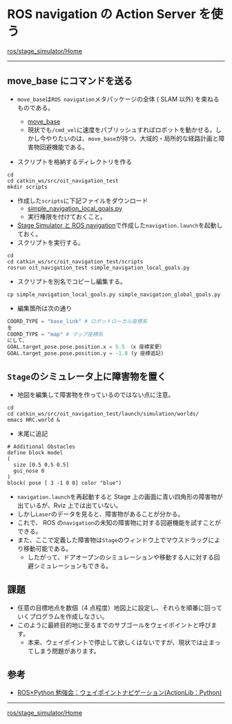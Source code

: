 # ROS navigation の Action Server を使う

[ros/stage_simulator/Home](Home.md)

---

## move_base にコマンドを送る

- `move_base`は`ROS navigation`メタパッケージの全体 ( SLAM 以外) を束ねるものである。

  - [move_base](http://wiki.ros.org/move_base)
  - 現状でも`/cmd_vel`に速度をパブリッシュすればロボットを動かせる。しかし今やりたいのは、`move_base`が持つ、大域的・局所的な経路計画と障害物回避機能である。

- スクリプトを格納するディレクトリを作る

```shell
cd
cd catkin_ws/src/oit_navigation_test
mkdir scripts
```

- 作成した`scripts`に下記ファイルをダウンロード
  - [simple_navigation_local_goals.py](./navigation_action_server/simple_navigation_local_goals.py)
  - 実行権限を付けておくこと。
- [Stage Simulator と ROS navigation](stage_simulator_and_ros_navigation)で作成した`navigation.launch`を起動しておく。
- スクリプトを実行する。

```shell
cd
cd catkin_ws/src/oit_navigation_test/scripts
rosrun oit_navigation_test simple_navigation_local_goals.py
```

- スクリプトを別名でコピーし編集する。

```shell
cp simple_navigation_local_goals.py simple_navigation_global_goals.py
```

- 編集箇所は次の通り

```python
COORD_TYPE = "base_link" # ロボットローカル座標系
を
COORD_TYPE = "map" # マップ座標系
にして、
GOAL.target_pose.pose.position.x = 5.5 （x 座標変更）
GOAL.target_pose.pose.position.y = -1.8 (y 座標追記)
```

## `Stage`のシミュレータ上に障害物を置く

- 地図を編集して障害物を作っているのではない点に注意。

```shell
cd
cd catkin_ws/src/oit_navigation_test/launch/simulation/worlds/
emacs HRC.world &
```

- 末尾に追記

```text
# Additional Obstacles
define block model
(
  size [0.5 0.5 0.5]
  gui_nose 0
)
block( pose [ 3 -1 0 0] color "blue")
```

- `navigation.launch`を再起動すると Stage 上の画面に青い四角形の障害物が出ているが、Rviz 上では出ていない。
- しかし`Laser`のデータを見ると、障害物があることが分かる。
- これで、 ROS の`navigation`の未知の障害物に対する回避機能を試すことができる。
- また、ここで定義した障害物は`Stage`のウィンドウ上でマウスドラッグにより移動可能である。
  - したがって、ドアオープンのシミュレーションや移動する人に対する回避シミュレーションもできる。

## 課題

- 任意の目標地点を数個（4 点程度）地図上に設定し、それらを順番に回っていくプログラムを作成しなさい。
- このように最終目的地に至るまでのサブゴールをウェイポイントと呼びます。
  - 本来、ウェイポイントで停止して欲しくはないですが、現状では止まってしまう問題があります。

## 参考

- [ROS×Python 勉強会：ウェイポイントナビゲーション(ActionLib：Python)](http://demura.net/lecture/12433.html)

---

[ros/stage_simulator/Home](Home.md)
